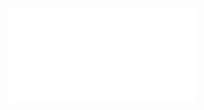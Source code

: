 <iframe src="//player.bilibili.com/player.html?aid=1302464090&bvid=BV1hM4m1R7rD&cid=1485552125&p=1" scrolling="no" border="0" frameborder="no" framespacing="0" allowfullscreen="true"> </iframe>
